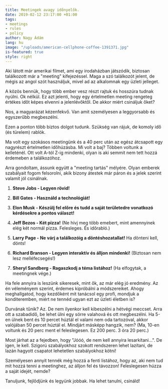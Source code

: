 ```yaml
---
title: Meetingek avagy időnyelők.
date: 2019-02-12 23:17:00 +01:00
tags:
- meetings
- rules
- policy
author: Nagy Ádám
lang: hu
image: "/uploads/american-cellphone-coffee-1391371.jpg"
is-featured: true
style: right
---
```


Aki látott már amerikai filmet, ami egy irodaházban játszódik, biztosan találkozott már a "meeting" kifejezéssel. Maga a szó találkozót jelent, de mégis az angol szót használjuk, mivel ad az alkalomnak egy üzleti jelleget.

A közös bennük, hogy több ember vesz részt rajtuk és hosszúra tudnak nyúlni. Ok nélkül. Ez azt jelenti, hogy egy értelmetlen meeting rengeteg értékes időt képes elvenni a jelenlévőktől. De akkor miért csináljuk őket?

Nos, a magyarázat kézenfekvő. Van amit személyesen a leggyorsabb és egyszerűbb megbeszélni.

Ezen a ponton több biztos dolgot tudunk. Szükség van rájuk, de komoly idő (és türelem) rablók.

Ma volt egy szokásos meetingünk és a 40 perc után az egész átcsapott egy nagyrészt értelmetlen időhúzásba. Mi volt a baj? Többen voltunk a kelleténél. Ott volt A-tól Z-ig mindenki, olyan is aki semmit nem tett hozzá érdemeben a találkozóhoz.

Arra gondoltam, ássunk együtt a "meeting tartás" mélyére. Olyan emberek szabályait fogom felsorolni, akik bizony átestek már páron és a jelek szerint valamit jól csinálnak.

1. **Steve Jobs - Legyen rövid!**

2. **Bill Gates - Használd a technológiát!**

3. **Elon Musk - Készülj fel előre és tudd a saját területedre vonatkozó kérdésekre a pontos választ!**

4. **Jeff Bezos - Két pizza!** (Ne hívj meg több emebert, mint amennyinek elég két normál pizza. Felesleges. És időrabló.)

5. **Larry Page - Ne várj a találkozóig a döntéshozatallat!** Ha dönteni kell, dönts!

6. **Richard Branson - Legyen interaktív és álljon mindenki!** (Biztosan nem lesz melléfecsegés!)

7. **Sheryl Sandberg - Ragaszkodj a téma listához!** (Ha elfogytak, a meetingnek vége.)

Ha fele annyira is leszünk sikeresek, mint ők, az már elég jó eredmény. Az én véleményem szerint, érdemes kipróbálni a módszereiket. Ahogy meghallgatod, hogy kezdőként mit tanácsol egy profi, mondjuk a konditeremben, miért ne tennéd ugyan ezt az üzleti életben is? 

Durvának tűnik? Az. De nem ilyenkor kell kibeszélni a hétvégi meccset. Arra ott a szabadidő, be lehet ülni egy sörre valahová és ott megbeszélni. Ha 5-en ülnek bent és 10 percet húztál el valami nem oda tartozóval, akkor valójában 50 percet húztál el. Mindjárt másképp hangzik, nem? (Ma, 10-en voltunk és 20 perc ment el feleslegesen. Ez 200 perc. 3 óra 20 perc.) 

Most járhat az a fejedben, hogy "Jóóó, de nem kell annyira lesarkítani...". De igen, le kell. Szigorú szabályokhoz szokott rendszeren lehet lazítani, de lazán hagyott csapatot lehetetlen szabályokhoz kötni! 

Személyesen annyit tennék még hozzá a fenti listához, hogy az, aki nem tud mit hozzá tenni a meetinghez, az álljon fel és távozzon! Feleslegesen húzza a saját idejét, nemde?

Tanuljunk, fejlődjünk és legyünk jobbak. Ha lehet tanulni, csináld!   